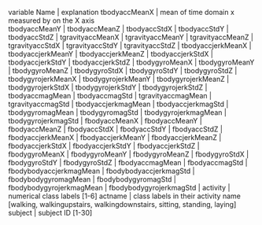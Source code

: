 variable Name | explanation 
tbodyaccMeanX | mean of time domain x measured by on the X axis  
tbodyaccMeanY | 
tbodyaccMeanZ |
tbodyaccStdX |
tbodyaccStdY |
tbodyaccStdZ |
tgravityaccMeanX |
tgravityaccMeanY |
tgravityaccMeanZ |
tgravityaccStdX |
tgravityaccStdY |
tgravityaccStdZ |
tbodyaccjerkMeanX |
tbodyaccjerkMeanY |
tbodyaccjerkMeanZ |
tbodyaccjerkStdX |
tbodyaccjerkStdY |
tbodyaccjerkStdZ |
tbodygyroMeanX |
tbodygyroMeanY |
tbodygyroMeanZ |
tbodygyroStdX |
tbodygyroStdY |
tbodygyroStdZ |
tbodygyrojerkMeanX |
tbodygyrojerkMeanY |
tbodygyrojerkMeanZ |
tbodygyrojerkStdX |
tbodygyrojerkStdY |
tbodygyrojerkStdZ |
tbodyaccmagMean |
tbodyaccmagStd |
tgravityaccmagMean |
tgravityaccmagStd |
tbodyaccjerkmagMean |
tbodyaccjerkmagStd |
tbodygyromagMean |
tbodygyromagStd |
tbodygyrojerkmagMean |
tbodygyrojerkmagStd |
fbodyaccMeanX |
fbodyaccMeanY |
fbodyaccMeanZ |
fbodyaccStdX |
fbodyaccStdY |
fbodyaccStdZ |
fbodyaccjerkMeanX |
fbodyaccjerkMeanY |
fbodyaccjerkMeanZ |
fbodyaccjerkStdX |
fbodyaccjerkStdY |
fbodyaccjerkStdZ |
fbodygyroMeanX |
fbodygyroMeanY |
fbodygyroMeanZ |
fbodygyroStdX |
fbodygyroStdY |
fbodygyroStdZ |
fbodyaccmagMean |
fbodyaccmagStd |
fbodybodyaccjerkmagMean |
fbodybodyaccjerkmagStd |
fbodybodygyromagMean |
fbodybodygyromagStd |
fbodybodygyrojerkmagMean |
fbodybodygyrojerkmagStd |
activity | numerical class labels [1-6]
actname | class labels in their activity name [walking, walkingupstairs, walkingdownstairs, sitting, standing, laying]
subject | subject ID [1-30]
